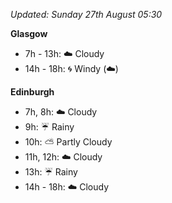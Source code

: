 *Updated: Sunday 27th August 05:30*

**Glasgow**

* 7h - 13h: :cloud: Cloudy
* 14h - 18h: :cyclone: Windy (:cloud:)

**Edinburgh**

* 7h, 8h: :cloud: Cloudy
* 9h: :umbrella: Rainy
* 10h: :partly_sunny: Partly Cloudy
* 11h, 12h: :cloud: Cloudy
* 13h: :umbrella: Rainy
* 14h - 18h: :cloud: Cloudy
